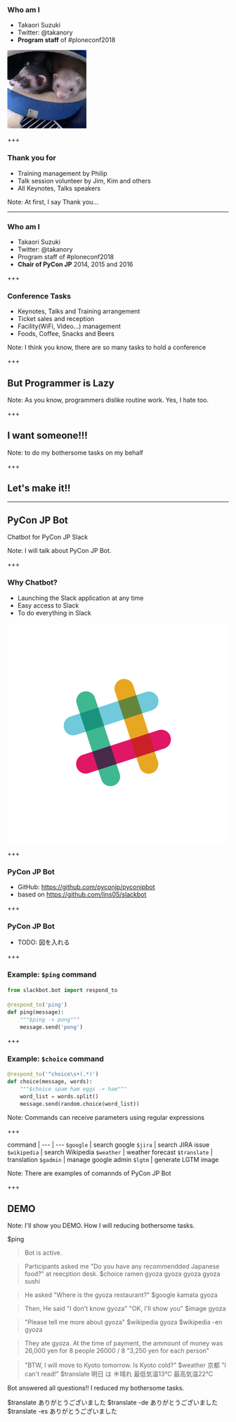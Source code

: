 ### Who am I

* Takaori Suzuki
* Twitter: @takanory
* **Program staff** of #ploneconf2018

![takanory](assets/images/kurokuri.jpg)

+++

### Thank you for

* Training management by Philip
* Talk session volunteer by Jim, Kim and others
* All Keynotes, Talks speakers

Note:
At first, I say Thank you...

---

### Who am I

* Takaori Suzuki
* Twitter: @takanory
* Program staff of #ploneconf2018
* **Chair of PyCon JP** 2014, 2015 and 2016

+++

### Conference Tasks

* Keynotes, Talks and Training arrangement
* Ticket sales and reception
* Facility(WiFi, Video...) management
* Foods, Coffee, Snacks and Beers

Note:
I think you know, there are so many tasks to hold a conference

+++

## But Programmer is Lazy

Note:
As you know, programmers dislike routine work.
Yes, I hate too.

+++

## I want someone!!!

Note:
to do my bothersome tasks on my behalf

+++

## Let's make it!!

---

## PyCon JP Bot

Chatbot for PyCon JP Slack

Note:
I will talk about PyCon JP Bot.

+++

### Why Chatbot?

* Launching the Slack application at any time
* Easy access to Slack
* To do everything in Slack

![slack](20181109ploneconf/images/slack.png)

+++

### PyCon JP Bot

* GitHub: https://github.com/pyconjp/pyconjpbot
* based on https://github.com/lins05/slackbot

+++

### PyCon JP Bot

* TODO: 図を入れる

+++

### Example: `$ping` command

```python
from slackbot.bot import respond_to

@respond_to('ping')
def ping(message):
    """$ping -> pong"""
    message.send('pong')
```

+++

### Example: `$choice` command

```python
@respond_to('^choice\s+(.*)')
def choice(message, words):
    """$choice spam ham eggs -> ham"""
    word_list = words.split()
    message.send(random.choice(word_list))
```

Note:
Commands can receive parameters using regular expressions

+++

command |
--- | ---
`$google` | search google
`$jira` | search JIRA issue
`$wikipedia` | search Wikipedia
`$weather` | weather forecast
`$translate` | translation
`$gadmin` | manage google admin
`$lgtm` | generate LGTM image

Note:
There are examples of comannds of PyCon JP Bot

+++

## DEMO

Note:
I'll show you DEMO.
How I will reducing bothersome tasks.

$ping
> Bot is active.

> Participants asked me "Do you have any recommendded Japanese food?" at reecption desk.
$choice ramen gyoza gyoza gyoza gyoza sushi

> He asked "Where is the gyoza restaurant?"
$google kamata gyoza

> Then, He said "I don't know gyoza"
> "OK, I'll show you"
$image gyoza

> "Please tell me more about gyoza"
$wikipedia gyoza
$wikipedia -en gyoza

> They ate gyoza.
> At the time of payment, the ammount of money was 26,000 yen for 8 people
26000 / 8
"3,250 yen for each person"

> "BTW, I will move to Kyoto tomorrow. Is Kyoto cold?"
$weather 京都
> "I can't read!"
$translate 明日 は :sunny:晴れ 最低気温13℃ 最高気温22℃

Bot answered all questions!!
I reduced my bothersome tasks.

$translate ありがとうございました
$translate -de ありがとうございました
$translate -es ありがとうございました
